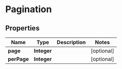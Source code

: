 
# Pagination

## Properties
Name | Type | Description | Notes
------------ | ------------- | ------------- | -------------
**page** | **Integer** |  |  [optional]
**perPage** | **Integer** |  |  [optional]



